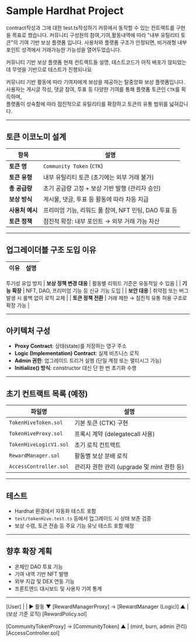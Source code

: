 # Sample Hardhat Project

contract작성과
그에 대한 test.ts작성하기
커뮤에서 동작할 수 있는 컨트랙트를 구현을 목표로 했습니다.
커뮤니티 구성원의 참여,기여,활동내역에 따라 "내부 유틸리티 토큰"의 기여 기반 보상 플랫폼 입니다.
사용처와 플랫폼 구조가 안정되면, 비거래형 내부 포인트 성격에서 거래가능한 가능성을 열어두었습니다.
  

커뮤니티 기반 보상 플랫폼
현제 컨트랙트들 설명, 테스트코드가 아직 배포가 않되었는데 무엇을 기반으로 테스트가 진행되나요



커뮤니티 기반 활동에 따라 기여자에게 보상을 제공하는 탈중앙화 보상 플랫폼입니다.  
사용자는 게시글 작성, 댓글 참여, 투표 등 다양한 기여를 통해 플랫폼 토큰인 `CTK`를 획득하며,  
플랫폼이 성숙함에 따라 점진적으로 유틸리티를 확장하고 토큰의 유통 범위를 넓혀갑니다.

---

## 토큰 이코노미 설계

| 항목 | 설명 |
|------|------|
| **토큰 명** | `Community Token` (`CTK`) |
| **토큰 유형** | 내부 유틸리티 토큰 (초기에는 외부 거래 불가) |
| **총 공급량** | 초기 공급량 고정 + 보상 기반 발행 (관리자 승인) |
| **보상 방식** | 게시물, 댓글, 투표 등 활동에 따라 차등 지급 |
| **사용처 예시** | 프리미엄 기능, 리워드 풀 참여, NFT 민팅, DAO 투표 등 |
| **토큰 정책** | 점진적 확장: 내부 포인트 → 외부 거래 가능 자산 |

---

## 업그레이더블 구조 도입 이유

| 이유 | 설명 |
|------|------|
투기성 유입 방지
| **보상 정책 변경 대응** | 활동별 리워드 기준은 유동적일 수 있음 |
| **기능 확장** | NFT, DAO, 프리미엄 기능 등 신규 기능 도입 |
| **보안 대응** | 취약점 또는 버그 발생 시 롤백 없이 로직 교체 |
| **토큰 정책 전환** | 거래 제한 → 점진적 유통 허용 구조로 확장 가능 |

---

## 아키텍처 구성

- **Proxy Contract**: 상태(state)를 저장하는 영구 주소
- **Logic (Implementation) Contract**: 실제 비즈니스 로직
- **Admin 권한**: 업그레이드 트리거 실행 (단일 계정 또는 멀티시그 가능)
- **Initialize() 방식**: constructor 대신 단 한 번 초기화 수행

---

## 초기 컨트랙트 목록 (예정)

| 파일명 | 설명 |
|--------|------|
| `TokenHiveToken.sol` | 기본 토큰 (CTK) 구현 |
| `TokenHiveProxy.sol` | 프록시 계약 (delegatecall 사용) |
| `TokenHiveLogicV1.sol` | 초기 로직 컨트랙트 |
| `RewardManager.sol` | 활동별 보상 분배 로직 |
| `AccessController.sol` | 관리자 권한 관리 (upgrade 및 mint 권한 등) |

---

## 테스트

- Hardhat 환경에서 자동화 테스트 포함
- `test/tokenHive.test.ts` 등에서 업그레이드 시 상태 보존 검증
- 보상 수령, 토큰 전송 등 주요 기능 유닛 테스트 포함 예정

---

## 향후 확장 계획

- 온체인 DAO 투표 기능
- 기여 내역 기반 NFT 발행
- 외부 지갑 및 DEX 연동 기능
- 프론트엔드 대시보드 및 사용자 기여 통계

---

[User]
   |
   | ▶ 활동
   ▼
[RewardManagerProxy] → [RewardManager (Logic)]
          ▲
          | (보상 기준 로직)
[RewardPolicy.sol]

[CommunityTokenProxy] → [CommunityToken]
       ▲
       | (mint, burn, admin 관리)
[AccessController.sol]


